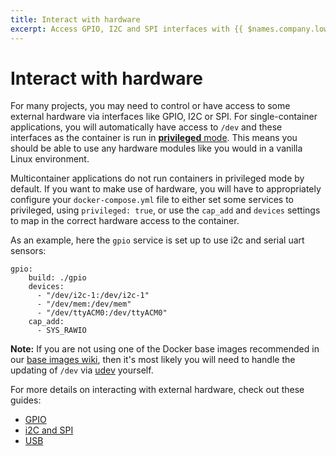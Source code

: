 ```yaml
---
title: Interact with hardware
excerpt: Access GPIO, I2C and SPI interfaces with {{ $names.company.lower }}
---
```


# Interact with hardware

For many projects, you may need to control or have access to some external hardware via interfaces like GPIO, I2C or SPI. For single-container applications, you will automatically have access to `/dev` and these interfaces as the container is run in [**privileged** mode](https://docs.docker.com/engine/reference/commandline/run/#/full-container-capabilities-privileged). This means you should be able to use any hardware modules like you would in a vanilla Linux environment.

Multicontainer applications do not run containers in privileged mode by default. If you want to make use of hardware, you will have to appropriately configure your `docker-compose.yml` file to either set some services to privileged, using `privileged: true`, or use the `cap_add` and `devices` settings to map in the correct hardware access to the container.

As an example, here the `gpio` service is set up to use i2c and serial uart sensors:

```
gpio:
	build: ./gpio
	devices:
	  - "/dev/i2c-1:/dev/i2c-1"
	  - "/dev/mem:/dev/mem"
	  - "/dev/ttyACM0:/dev/ttyACM0"
	cap_add:
	  - SYS_RAWIO
```

__Note:__ If you are not using one of the Docker base images recommended in our [base images wiki][base-image-wiki-link], then it's most likely you will need to handle the updating of `/dev` via [udev][udev-link] yourself.

For more details on interacting with external hardware, check out these guides:
- [GPIO][gpio]
- [i2C and SPI][i2c-spi]
- [USB][usb]

[gpio]:/learn/develop/hardware/gpio
[i2c-spi]:/learn/develop/hardware/i2c-and-spi
[usb]:/learn/develop/hardware/usb
[base-image-wiki-link]:/reference/base-images/base-images/
[udev-link]:https://www.freedesktop.org/software/systemd/man/udev.html
